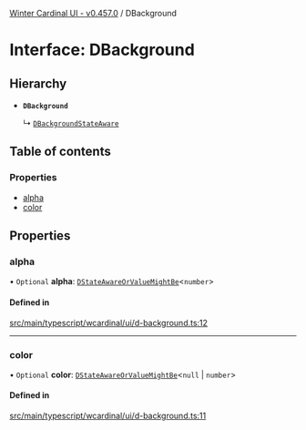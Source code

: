 [Winter Cardinal UI - v0.457.0](../index.md) / DBackground

# Interface: DBackground

## Hierarchy

- **`DBackground`**

  ↳ [`DBackgroundStateAware`](DBackgroundStateAware.md)

## Table of contents

### Properties

- [alpha](DBackground.md#alpha)
- [color](DBackground.md#color)

## Properties

### alpha

• `Optional` **alpha**: [`DStateAwareOrValueMightBe`](../index.md#dstateawareorvaluemightbe)\<`number`\>

#### Defined in

[src/main/typescript/wcardinal/ui/d-background.ts:12](https://github.com/winter-cardinal/winter-cardinal-ui/blob/v0.457.0/src/main/typescript/wcardinal/ui/d-background.ts#L12)

___

### color

• `Optional` **color**: [`DStateAwareOrValueMightBe`](../index.md#dstateawareorvaluemightbe)\<``null`` \| `number`\>

#### Defined in

[src/main/typescript/wcardinal/ui/d-background.ts:11](https://github.com/winter-cardinal/winter-cardinal-ui/blob/v0.457.0/src/main/typescript/wcardinal/ui/d-background.ts#L11)
